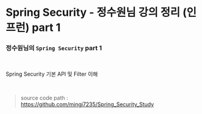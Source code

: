 # Spring Security - 정수원님 강의 정리 (인프런) part 1

### 정수원님의 ``Spring Security`` part 1 

<br>

Spring Security 기본 API 및 Filter 이해 

<br>

> source code path : https://github.com/mingj7235/Spring_Security_Study